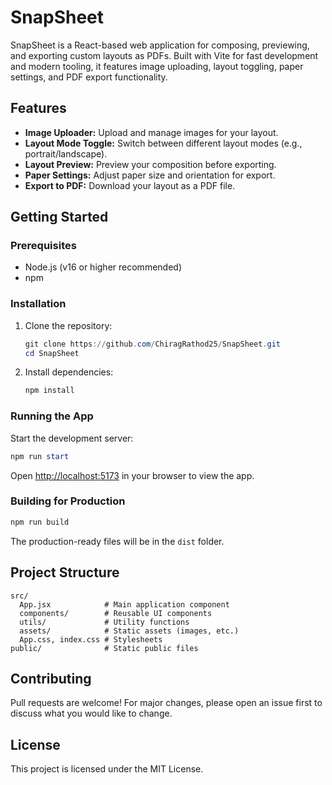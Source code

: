 
# SnapSheet

SnapSheet is a React-based web application for composing, previewing, and exporting custom layouts as PDFs. Built with Vite for fast development and modern tooling, it features image uploading, layout toggling, paper settings, and PDF export functionality.

## Features
- **Image Uploader:** Upload and manage images for your layout.
- **Layout Mode Toggle:** Switch between different layout modes (e.g., portrait/landscape).
- **Layout Preview:** Preview your composition before exporting.
- **Paper Settings:** Adjust paper size and orientation for export.
- **Export to PDF:** Download your layout as a PDF file.

## Getting Started

### Prerequisites
- Node.js (v16 or higher recommended)
- npm

### Installation
1. Clone the repository:
	```powershell
	git clone https://github.com/ChiragRathod25/SnapSheet.git
	cd SnapSheet
	```
2. Install dependencies:
	```powershell
	npm install
	```

### Running the App
Start the development server:
```powershell
npm run start
```
Open [http://localhost:5173](http://localhost:5173) in your browser to view the app.

### Building for Production
```powershell
npm run build
```
The production-ready files will be in the `dist` folder.

## Project Structure
```
src/
  App.jsx            # Main application component
  components/        # Reusable UI components
  utils/             # Utility functions
  assets/            # Static assets (images, etc.)
  App.css, index.css # Stylesheets
public/              # Static public files
```

## Contributing
Pull requests are welcome! For major changes, please open an issue first to discuss what you would like to change.

## License
This project is licensed under the MIT License.
